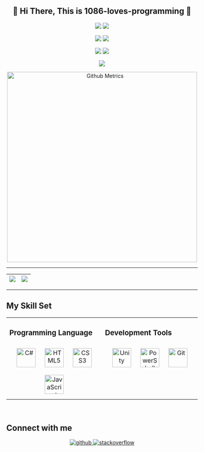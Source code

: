 <h2 align="center">👋 Hi There, This is 1086-loves-programming 👋</h2>
    <p align="center">
        <a href="https://github.com/1086-loves-programming"><img src=https://img.shields.io/badge/dynamic/json?color=272626&label=Github&query=%24.data.totalSubs&suffix=%20followers&url=https%3A%2F%2Fapi.spencerwoo.com%2Fsubstats%2F%3Fsource%3Dgithub%26queryKey%3D1086-loves-programming /></a>
    <img src="https://visitor-badge.glitch.me/badge?page_id=sun0225SUN" />
</p>
<p align="center">
    <a href="https://shequ.codemao.cn/user/13869990"><img src="https://img.shields.io/badge/Codemao-编程猫-red" /></a>
    <a href="https://space.bilibili.com/1305803109"><img src="https://img.shields.io/badge/Bilibili-B%E7%AB%99-ff69b4" /></a>
</p>
<p align="center">
    <a href="https://juejin.cn/user/2582088500914903"><img src="https://stats.justsong.cn/api/juejin?id=2582088500914903&lang=zh-CN" /></a>
    <a href="https://space.bilibili.com/1305803109"><img src="https://stats.justsong.cn/api/bilibili/?id=1305803109&lang=zh-CN" /></a>
</p>

<div align="center"> <img src="https://activity-graph.herokuapp.com/graph?username=sun0225SUN&theme=xcode" /> </div>

<p align="center">
    <img width="500" src="https://metrics.lecoq.io/1086-loves-programming" alt="Github Metrics"><br>
</p>

---

|![](https://github-readme-stats.vercel.app/api?username=1086-loves-programming&hide_border=true&locale=cn)|![](https://github-readme-stats.vercel.app/api/top-langs/?username=1086-loves-programming&langs_count=10&hide_border=true&locale=cn)|
|-|-|

---
  
## My Skill Set  
<table><tr><td valign="top" width="33%">

### Programming Language  
<div align="center">  
<a href="https://docs.microsoft.com/en-us/dotnet/csharp/" target="_blank"><img style="margin: 10px" src="https://profilinator.rishav.dev/skills-assets/csharp-original.svg" alt="C#" height="50" /></a>  
<a href="https://en.wikipedia.org/wiki/HTML5" target="_blank"><img style="margin: 10px" src="https://profilinator.rishav.dev/skills-assets/html5-original-wordmark.svg" alt="HTML5" height="50" /></a>  
<a href="https://www.w3schools.com/css/" target="_blank"><img style="margin: 10px" src="https://profilinator.rishav.dev/skills-assets/css3-original-wordmark.svg" alt="CSS3" height="50" /></a>  
<a href="https://www.javascript.com/" target="_blank"><img style="margin: 10px" src="https://profilinator.rishav.dev/skills-assets/javascript-original.svg" alt="JavaScript" height="50" /></a>  
</div>

</td><td valign="top" width="33%">

### Development Tools  
<div align="center">  
<a href="https://unity.com/" target="_blank"><img style="margin: 10px" src="https://profilinator.rishav.dev/skills-assets/unity.png" alt="Unity" height="50" /></a>  
<a href="https://docs.microsoft.com/en-us/powershell/" target="_blank"><img style="margin: 10px" src="https://profilinator.rishav.dev/skills-assets/powershell.png" alt="PowerShell" height="50" /></a>  
<a href="https://github.com/" target="_blank"><img style="margin: 10px" src="https://profilinator.rishav.dev/skills-assets/git-scm-icon.svg" alt="Git" height="50" /></a>  
</div>

</td></tr></table>  

<br/>  


## Connect with me  
<div align="center">
<a href="https://github.com/1086-loves-programming" target="_blank">
<img src=https://img.shields.io/badge/github-%2324292e.svg?&style=for-the-badge&logo=github&logoColor=white alt=github style="margin-bottom: 5px;" />
</a>
<a href="https://stackoverflow.com/users/20864257" target="_blank">
<img src=https://img.shields.io/badge/stackoverflow-%23F28032.svg?&style=for-the-badge&logo=stackoverflow&logoColor=white alt=stackoverflow style="margin-bottom: 5px;" />
</a>  
</div>  